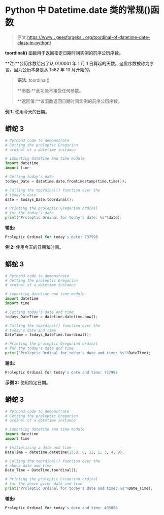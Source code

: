# Python 中 Datetime.date 类的常规()函数

> 原文:[https://www . geesforgeks . org/toordinal-of-datetime-date-class-in-python/](https://www.geeksforgeeks.org/toordinal-function-of-datetime-date-class-in-python/)

**toordinal()** 函数用于返回指定日期时间实例的前序公历序数。

**注:**公历序数给出了从 01/0001 年 1 月 1 日算起的天数。这里序数被称为序言，因为公历本身是从 1582 年 10 月开始的。

> **语法:** toordinal()
> 
> **参数:**此功能不接受任何参数。
> 
> **返回值:**该函数返回日期时间实例的前序公历序数。

**例 1:** 使用今天的日期。

## 蟒蛇 3

```py
# Python3 code to demonstrate
# Getting the proleptic Gregorian
# ordinal of a datetime instance

# importing datetime and time module
import datetime
import time

# Getting today's date
todays_Date = datetime.date.fromtimestamp(time.time());

# Calling the toordinal() function over the
# today's date
date = todays_Date.toordinal();

# Printing the proleptic Gregorian ordinal
# for the today's date
print("Proleptic Ordinal for today's date: %s"%date);
```

**输出:**

```py
Proleptic Ordinal for today's date: 737998
```

**例 2:** 使用今天的日期和时间。

## 蟒蛇 3

```py
# Python3 code to demonstrate
# Getting the proleptic Gregorian
# ordinal of a datetime instance

# importing datetime and time module
import datetime
import time

# Getting today's date and time
todays_DateTime = datetime.datetime.now();

# Calling the toordinal() function over the
# today's date and time
DateTime = todays_DateTime.toordinal();

# Printing the proleptic Gregorian ordinal
# for the today's date and time
print("Proleptic Ordinal for today's date and time: %s"%DateTime);
```

**输出:**

```py
Proleptic Ordinal for today's date and time: 737998
```

**示例 3:** 使用特定日期。

## 蟒蛇 3

```py
# Python3 code to demonstrate
# Getting the proleptic Gregorian
# ordinal of a datetime instance

# importing datetime and time module
import datetime
import time

# Initializing a date and time
DateTime = datetime.datetime(1358, 8, 12, 1, 3, 4, 9);

# Calling the toordinal() function over the
# above date and time
Date_Time = DateTime.toordinal();

# Printing the proleptic Gregorian ordinal
# for the above given date and time
print("Proleptic Ordinal for today's date and time: %s"%Date_Time);
```

**输出:**

```py
Proleptic Ordinal for today's date and time: 495858
```